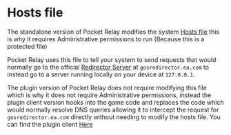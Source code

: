 # Hosts file

The standalone version of Pocket Relay modifies the system [Hosts file](https://en.wikipedia.org/wiki/Hosts_(file)) this is why it requires Administrative permissions to run (Because this is a protected file)

Pocket Relay uses this file to tell your system to send requests that would normally go to the official [Redirector Server](./redirector.md) at `gosredirector.ea.com` to instead go to a server running locally on your device at `127.0.0.1`.

The plugin version of Pocket Relay does not require modifying this file which is why it does not require Administrative permissions, instead the plugin client version hooks into the game code and replaces the code which would normally resolve DNS queries allowing it to intercept the request for `gosredirector.ea.com` directly without needing to modify the hosts file. You can find the plugin client [Here](../../client/4-plugin-client.mdx)

